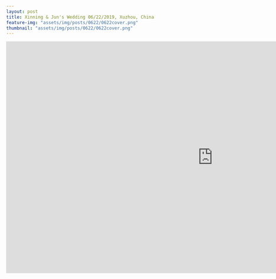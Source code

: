 ```yaml
---
layout: post
title: Xinning & Jun's Wedding 06/22/2019, Xuzhou, China
feature-img: "assets/img/posts/0622/0622cover.png"
thumbnail: "assets/img/posts/0622/0622cover.png"
---
```



<iframe width="1120" height="630" src="https://www.youtube.com/embed/LKPVcTRz-OA" frameborder="0" allow="autoplay; encrypted-media" allowfullscreen></iframe>